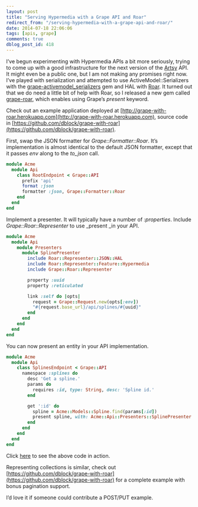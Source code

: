 ```yaml
---
layout: post
title: "Serving Hypermedia with a Grape API and Roar"
redirect_from: "/serving-hypermedia-with-a-grape-api-and-roar/"
date: 2014-07-18 22:06:06
tags: [apis, grape]
comments: true
dblog_post_id: 418
---
```

I’ve begun experimenting with Hypermedia APIs a bit more seriously, trying to come up with a good infrastructure for the next version of the [Artsy](http://artsy.net) API. It might even be a public one, but I am not making any promises right now. I’ve played with serialization and attempted to use ActiveModel::Serializers with the [grape-activemodel_serializers](https://github.com/jrhe/grape-active_model_serializers) gem and HAL with [Roar](https://github.com/apotonick/roar). It turned out that we do need a little bit of help with Roar, so I released a new gem called [grape-roar](https://github.com/dblock/grape-roar), which enables using Grape’s _present_ keyword.

Check out an example application deployed at [http://grape-with-roar.herokuapp.com](http://grape-with-roar.herokuapp.com), source code in [https://github.com/dblock/grape-with-roar](https://github.com/dblock/grape-with-roar).

First, swap the JSON formatter for _Grape::Formatter::Roar_. It’s implementation is almost identical to the default JSON formatter, except that it passes _env_ along to the _to_json_ call.

```ruby
module Acme
  module Api
    class RootEndpoint < Grape::API
      prefix 'api'
      format :json
      formatter :json, Grape::Formatter::Roar
    end
  end
end
```

Implement a presenter. It will typically have a number of _:properties_. Include _Grape::Roar::Representer_ to use _present _in your API.

```ruby
module Acme
  module Api
    module Presenters
      module SplinePresenter
        include Roar::Representer::JSON::HAL
        include Roar::Representer::Feature::Hypermedia
        include Grape::Roar::Representer

        property :uuid
        property :reticulated

        link :self do |opts|
          request = Grape::Request.new(opts[:env])
          "#{request.base_url}/api/splines/#{uuid}"
        end
      end
    end
  end
end
```

You can now present an entity in your API implementation.

```ruby
module Acme
  module Api
    class SplinesEndpoint < Grape::API
      namespace :splines do
        desc 'Get a spline.'
        params do
          requires :id, type: String, desc: 'Spline id.'
        end

        get ':id' do
          spline = Acme::Models::Spline.find(params[:id])
          present spline, with: Acme::Api::Presenters::SplinePresenter
        end
      end
    end
  end
end
```

Click [here](http://grape-with-roar.herokuapp.com/api/splines/12450c8b-af08-472e-91ca-6cd2c718fbb7) to see the above code in action.

Representing collections is similar, check out [https://github.com/dblock/grape-with-roar](https://github.com/dblock/grape-with-roar) for a complete example with bonus pagination support.

I’d love it if someone could contribute a POST/PUT example.
